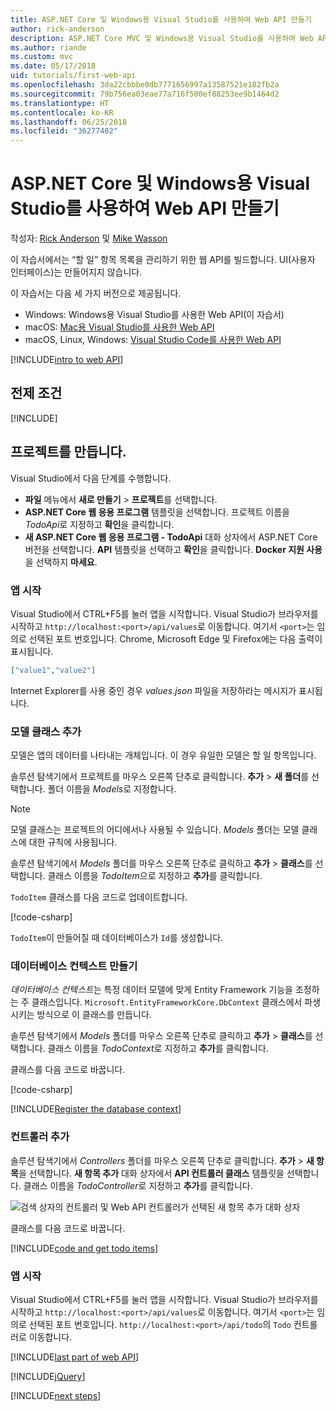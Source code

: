 ```yaml
---
title: ASP.NET Core 및 Windows용 Visual Studio를 사용하여 Web API 만들기
author: rick-anderson
description: ASP.NET Core MVC 및 Windows용 Visual Studio를 사용하여 Web API 빌드
ms.author: riande
ms.custom: mvc
ms.date: 05/17/2018
uid: tutorials/first-web-api
ms.openlocfilehash: 3da22cbbbe0db7771656997a13587521e182fb2a
ms.sourcegitcommit: 79b756ea03eae77a716f500ef88253ee9b1464d2
ms.translationtype: HT
ms.contentlocale: ko-KR
ms.lasthandoff: 06/25/2018
ms.locfileid: "36277402"
---
```

# <a name="create-a-web-api-with-aspnet-core-and-visual-studio-for-windows"></a>ASP.NET Core 및 Windows용 Visual Studio를 사용하여 Web API 만들기

작성자: [Rick Anderson](https://twitter.com/RickAndMSFT) 및 [Mike Wasson](https://github.com/mikewasson)

이 자습서에서는 “할 일” 항목 목록을 관리하기 위한 웹 API를 빌드합니다. UI(사용자 인터페이스)는 만들어지지 않습니다.

이 자습서는 다음 세 가지 버전으로 제공됩니다.

* Windows: Windows용 Visual Studio를 사용한 Web API(이 자습서)
* macOS: [Mac용 Visual Studio를 사용한 Web API](xref:tutorials/first-web-api-mac)
* macOS, Linux, Windows: [Visual Studio Code를 사용한 Web API](xref:tutorials/web-api-vsc)

<!-- WARNING: The code AND images in this doc are used by uid: tutorials/web-api-vsc, tutorials/first-web-api-mac and tutorials/first-web-api. If you change any code/images in this tutorial, update uid: tutorials/web-api-vsc -->

[!INCLUDE[intro to web API](../includes/webApi/intro.md)]

## <a name="prerequisites"></a>전제 조건

[!INCLUDE[](~/includes/net-core-prereqs-windows.md)]

## <a name="create-the-project"></a>프로젝트를 만듭니다.

Visual Studio에서 다음 단계를 수행합니다.

* **파일** 메뉴에서 **새로 만들기** > **프로젝트**를 선택합니다.
* **ASP.NET Core 웹 응용 프로그램** 템플릿을 선택합니다. 프로젝트 이름을 *TodoApi*로 지정하고 **확인**을 클릭합니다.
* **새 ASP.NET Core 웹 응용 프로그램 - TodoApi** 대화 상자에서 ASP.NET Core 버전을 선택합니다. **API** 템플릿을 선택하고 **확인**을 클릭합니다. **Docker 지원 사용**을 선택하지 **마세요**.

### <a name="launch-the-app"></a>앱 시작

Visual Studio에서 CTRL+F5를 눌러 앱을 시작합니다. Visual Studio가 브라우저를 시작하고 `http://localhost:<port>/api/values`로 이동합니다. 여기서 `<port>`는 임의로 선택된 포트 번호입니다. Chrome, Microsoft Edge 및 Firefox에는 다음 출력이 표시됩니다.

```json
["value1","value2"]
```

Internet Explorer를 사용 중인 경우 *values.json* 파일을 저장하라는 메시지가 표시됩니다.

### <a name="add-a-model-class"></a>모델 클래스 추가

모델은 앱의 데이터를 나타내는 개체입니다. 이 경우 유일한 모델은 할 일 항목입니다.

솔루션 탐색기에서 프로젝트를 마우스 오른쪽 단추로 클릭합니다. **추가** > **새 폴더**를 선택합니다. 폴더 이름을 *Models*로 지정합니다.

> [!NOTE]
> 모델 클래스는 프로젝트의 어디에서나 사용될 수 있습니다. *Models* 폴더는 모델 클래스에 대한 규칙에 사용됩니다.

솔루션 탐색기에서 *Models* 폴더를 마우스 오른쪽 단추로 클릭하고 **추가** > **클래스**를 선택합니다. 클래스 이름을 *TodoItem*으로 지정하고 **추가**를 클릭합니다.

`TodoItem` 클래스를 다음 코드로 업데이트합니다.

[!code-csharp[](first-web-api/samples/2.0/TodoApi/Models/TodoItem.cs)]

`TodoItem`이 만들어질 때 데이터베이스가 `Id`를 생성합니다.

### <a name="create-the-database-context"></a>데이터베이스 컨텍스트 만들기

*데이터베이스 컨텍스트*는 특정 데이터 모델에 맞게 Entity Framework 기능을 조정하는 주 클래스입니다. `Microsoft.EntityFrameworkCore.DbContext` 클래스에서 파생시키는 방식으로 이 클래스를 만듭니다.

솔루션 탐색기에서 *Models* 폴더를 마우스 오른쪽 단추로 클릭하고 **추가** > **클래스**를 선택합니다. 클래스 이름을 *TodoContext*로 지정하고 **추가**를 클릭합니다.

클래스를 다음 코드로 바꿉니다.

[!code-csharp[](first-web-api/samples/2.0/TodoApi/Models/TodoContext.cs)]

[!INCLUDE[Register the database context](../includes/webApi/register_dbContext.md)]

### <a name="add-a-controller"></a>컨트롤러 추가

솔루션 탐색기에서 *Controllers* 폴더를 마우스 오른쪽 단추로 클릭합니다. **추가** > **새 항목**을 선택합니다. **새 항목 추가** 대화 상자에서 **API 컨트롤러 클래스** 템플릿을 선택합니다. 클래스 이름을 *TodoController*로 지정하고 **추가**를 클릭합니다.

![검색 상자의 컨트롤러 및 Web API 컨트롤러가 선택된 새 항목 추가 대화 상자](first-web-api/_static/new_controller.png)

클래스를 다음 코드로 바꿉니다.

[!INCLUDE[code and get todo items](../includes/webApi/getTodoItems.md)]

### <a name="launch-the-app"></a>앱 시작

Visual Studio에서 CTRL+F5를 눌러 앱을 시작합니다. Visual Studio가 브라우저를 시작하고 `http://localhost:<port>/api/values`로 이동합니다. 여기서 `<port>`는 임의로 선택된 포트 번호입니다. `http://localhost:<port>/api/todo`의 `Todo` 컨트롤러로 이동합니다.

[!INCLUDE[last part of web API](../includes/webApi/end.md)]

[!INCLUDE[jQuery](../includes/webApi/add-jquery.md)]

[!INCLUDE[next steps](../includes/webApi/next.md)]
